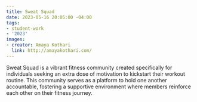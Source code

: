 ```yaml
---
title: Sweat Squad
date: 2023-05-16 20:05:00 -04:00
tags:
- student-work
- '2023'
images:
- creator: Amaya Kothari
  link: http://amayakothari.com/
---
```


Sweat Squad is a vibrant fitness community created specifically for individuals seeking an extra dose of motivation to kickstart their workout routine. This community serves as a platform to hold one another accountable, fostering a supportive environment where members reinforce each other on their fitness journey.